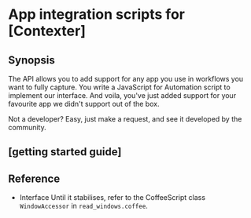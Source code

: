 # App integration scripts for [Contexter]

## Synopsis

The API allows you to add support for any app you use in workflows you want to fully capture. You write a JavaScript for Automation script to implement our interface. And voila, you've just added support for your favourite app we didn't support out of the box.

Not a developer? Easy, just make a request, and see it developed by the community.


## [getting started guide]

## Reference 

- Interface
  Until it stabilises, refer to the CoffeeScript class `WindowAccessor` in `read_windows.coffee`.